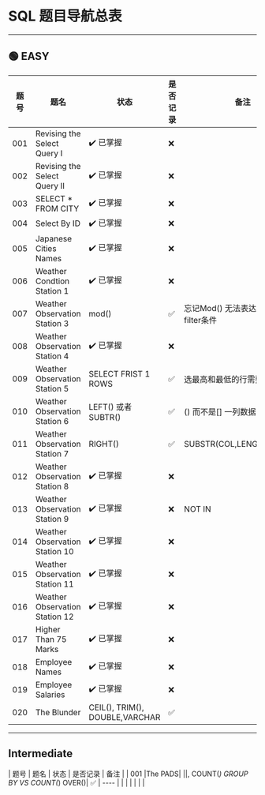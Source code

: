# SQL 题目导航总表
---
## 🟢 EASY 

| 题号 | 题名                           | 状态                | 是否记录 | 备注                                   |
| ---- | ------------------------------ | ------------------- | -------- | -------------------------------------- |
| 001  | Revising the Select Query I    | ✔️ 已掌握         | ❌       |                                        |
| 002  | Revising the Select Query II   | ✔️ 已掌握         | ❌       |                                        |
| 003  | SELECT * FROM CITY             | ✔️ 已掌握         | ❌       |                                        |
| 004  | Select By ID                   | ✔️ 已掌握         | ❌       |                                        |
| 005  | Japanese Cities Names          | ✔️ 已掌握         | ❌       |                                        |
| 006  | Weather Condtion Station 1     | ✔️ 已掌握         | ❌       |                                        |
| 007  | Weather Observation Station 3  | mod()               | ✅       | 忘记Mod() 无法表达ID为偶数的filter条件 |
| 008  | Weather Observation Station 4  | ✔️ 已掌握         | ❌       |                                        |
| 009  | Weather Observation Station 5  | SELECT FRIST 1 ROWS | ✅       | 选最高和最低的行需要JOIN               |
| 010  | Weather Observation Station 6  | LEFT() 或者SUBTR()  | ✅       | () 而不是[] 一列数据                   |
| 011  | Weather Observation Station 7  | RIGHT()             | ✅       | SUBSTR(COL,LENGTH(COL),1)              |
| 012  | Weather Observation Station 8  | ✔️ 已掌握         | ❌       |                                        |
| 013  | Weather Observation Station 9  | ✔️ 已掌握         | ❌       | NOT IN                                 |
| 014  | Weather Observation Station 10 | ✔️ 已掌握         | ❌       |                                        |
| 015  | Weather Observation Station 11 | ✔️ 已掌握         | ❌       |                                        |
| 016  | Weather Observation Station 12 | ✔️ 已掌握         | ❌       |                                        |
| 017  | Higher Than 75 Marks           | ✔️ 已掌握         | ❌       |                                        |
| 018  | Employee Names                 | ✔️ 已掌握         | ❌       |                                        |
| 019  | Employee Salaries              | ✔️ 已掌握         | ❌       |                                        |
| 020 |The Blunder               |  CEIL(), TRIM(), DOUBLE,VARCHAR    |    ✅       |                                       |


---

## Intermediate

| 题号 | 题名 | 状态 | 是否记录 | 备注 |
| 001 |The PADS| ||, COUNT(*) GROUP BY VS COUNT(*) OVER()|   ✅    | ---- |
|   |      |      |          |      |


